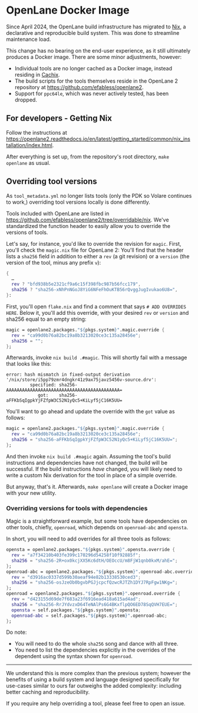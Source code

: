 # OpenLane Docker Image

Since April 2024, the OpenLane build infrastructure has migrated to
[Nix](https://nixos.org), a declarative and reproducible build system. This was
done to streamline maintenance load.

This change has no bearing on the end-user experience, as it still
ultimately produces a Docker image. There are some minor adjustments, however:

* Individual tools are no longer cached as a Docker image, instead residing in
  [Cachix](https://cachix.org).
* The build scripts for the tools themselves reside in the OpenLane 2 repository
  at <https://github.com/efabless/openlane2>.
* Support for `ppc64le`, which was never actively tested, has been dropped.

## For developers - Getting Nix

Follow the instructions at <https://openlane2.readthedocs.io/en/latest/getting_started/common/nix_installation/index.html>.

After everything is set up, from the repository's root directory,
`make openlane` as usual.

## Overriding tool versions

As `tool_metadata.yml` no longer lists tools (only the PDK so Volare continues
to work,) overriding tool versions locally is done differently.

Tools included with OpenLane are listed in
https://github.com/efabless/openlane2/tree/overridable/nix. We've standardized
the function header to easily allow you to override the versions of tools.

Let's say, for instance, you'd like to override the revision for `magic`. First,
you'll check the `magic.nix` file for OpenLane 2: You'll find that the header
lists a `sha256` field in addition to either a `rev` (a git revision) or a
`version` (the version of the tool, minus any prefix `v`):

```nix
{
  …
  rev ? "bfd938b5e2321cf9a6c15f398fbc987b56fcc179",
  sha256 ? "sha256-xNhPnNGoJ8YiG6NFeFhOuKTB56rQvggJugIvukao6U8=",
}:
```

First, you'll open `flake.nix` and find a comment that says
`# ADD OVERRIDES HERE`. Below it, you'll add this override, with your desired
`rev` or `version` and sha256 equal to an empty string:

```nix
magic = openlane2.packages."${pkgs.system}".magic.override {
  rev = "ca99d0b76a82bc19a8b3213020ce3c135a28456e";
  sha256 = "";
};
```

Afterwards, invoke `nix build .#magic`. This will shortly fail with a message
that looks like this:

```log
error: hash mismatch in fixed-output derivation '/nix/store/i5pp79zmr4dngkr41z9ax75javz5456v-source.drv':
         specified: sha256-AAAAAAAAAAAAAAAAAAAAAAAAAAAAAAAAAAAAAAAAAAA=
            got:    sha256-aFFKbSqIgpkYjFZfpW3C52N1yQc5+KiLyf5jC16K5UU=
```

You'll want to go ahead and update the override with the `got` value as follows:


```nix
magic = openlane2.packages."${pkgs.system}".magic.override {
  rev = "ca99d0b76a82bc19a8b3213020ce3c135a28456e";
  sha256 = "sha256-aFFKbSqIgpkYjFZfpW3C52N1yQc5+KiLyf5jC16K5UU=";
};
```

And then invoke `nix build .#magic` again. Assuming the tool's build
instructions and dependencies have not changed, the build will be successful.
If the build instructions *have* changed, you will likely need to write a custom
Nix derivation for the tool in place of a simple override.

But anyway, that's it. Afterwards, `make openlane` will create a Docker image
with your new utility.

### Overriding versions for tools with dependencies

Magic is a straightforward example, but some tools have dependencies on other
tools, chiefly, `openroad`, which depends on `openroad-abc` and `opensta`.

In short, you will need to add overrides for all three tools as follows:

```nix
opensta = openlane2.packages."${pkgs.system}".opensta.override {
  rev = "a7f34210b403fe399c170296d54258f10f92885f";
  sha256 = "sha256-2R+ox0kcjXX5Kc6dtH/OEOccU/m8FjW1qnb0kxM/ahE=";
};
openroad-abc = openlane2.packages."${pkgs.system}".openroad-abc.override {
  rev = "d3916ac0337d599b30aeaf94e82b13338530ced3";
  sha256 = "sha256-osJzeOb0bgvbPGJjcpcfQzwcRJTZh1DYJ7RpFgw1NKg=";
};
openroad = openlane2.packages."${pkgs.system}".openroad.override {
  rev = "d423155d69de7f683a23f6916ead418a615ad4ad";
  sha256 = "sha256-RrJYdvzxD64TeNAlPs6G4BKxflpQO6ED78SqQVH7EUE=";
  opensta = self.packages."${pkgs.system}".opensta;
  openroad-abc = self.packages."${pkgs.system}".openroad-abc;
};
```

Do note:
  * You will need to do the whole `sha256` song and dance with all three.
  * You need to list the dependencies explicitly in the overrides of the 
    dependent using the syntax shown for `openroad`.

---

We understand this is more complex than the previous system; however
the benefits of using a build system and language designed specifically for 
use-cases similar to ours far outweighs the added complexity: including better
caching and reproducibility.

If you require any help overriding a tool, please feel free to open an issue.
